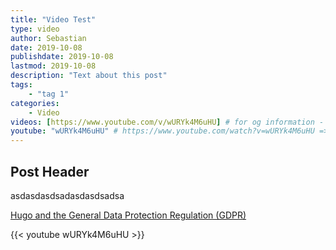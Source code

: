 ```yaml
---
title: "Video Test"
type: video
author: Sebastian
date: 2019-10-08
publishdate: 2019-10-08
lastmod: 2019-10-08
description: "Text about this post"
tags:
    - "tag 1"
categories:
    - Video
videos: [https://www.youtube.com/v/wURYk4M6uHU] # for og information - you MUST use the /v/ link NOT watch?v=
youtube: "wURYk4M6uHU" # https://www.youtube.com/watch?v=wURYk4M6uHU => wURYk4M6uHU
---
```


## Post Header

asdasdasdsadasdasdsadsa

[Hugo and the General Data Protection Regulation (GDPR)](https://gohugo.io/about/hugo-and-gdpr/)

{{< youtube wURYk4M6uHU >}}
